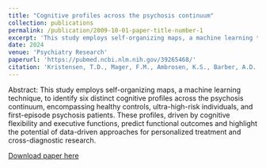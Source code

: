 ```yaml
---
title: "Cognitive profiles across the psychosis continuum"
collection: publications
permalink: /publication/2009-10-01-paper-title-number-1
excerpt: 'This study employs self-organizing maps, a machine learning technique, to identify six distinct cognitive profiles across the psychosis continuum, encompassing healthy controls, ultra-high-risk individuals, and first-episode psychosis patients. These profiles, driven by cognitive flexibility and executive functions, predict functional outcomes and highlight the potential of data-driven approaches for personalized treatment and cross-diagnostic research.'
date: 2024
venue: 'Psychiatry Research'
paperurl: 'https://pubmed.ncbi.nlm.nih.gov/39265468/'
citation: 'Kristensen, T.D., Mager, F.M., Ambrosen, K.S., Barber, A.D., Lemvigh, C.K., Bojesen, K.B., Nielsen, M.Ø., Fagerlund, B., Glenthøj, B.Y., Syeda, W.T. and Glenthøj, L.B., 2024. Cognitive profiles across the psychosis continuum. Psychiatry Research, 342, p.116168.'
---
```


Abstract: This study employs self-organizing maps, a machine learning technique, to identify six distinct cognitive profiles across the psychosis continuum, encompassing healthy controls, ultra-high-risk individuals, and first-episode psychosis patients. These profiles, driven by cognitive flexibility and executive functions, predict functional outcomes and highlight the potential of data-driven approaches for personalized treatment and cross-diagnostic research.

[Download paper here](https://pubmed.ncbi.nlm.nih.gov/39265468/)
